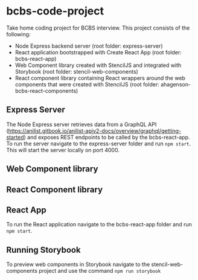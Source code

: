 # bcbs-code-project
Take home coding project for BCBS interview. This project consists of the following:

- Node Express backend server (root folder: express-server)
- React application bootstrapped with Create React App  (root folder: bcbs-react-app)
- Web Component library created with StencilJS and integrated with Storybook (root folder: stencil-web-components)
- React component library containing React wrappers around the web components that were created with StencilJS (root folder: ahagenson-bcbs-react-components)

## Express Server
The Node Express server retrieves data from a GraphQL API (https://anilist.gitbook.io/anilist-apiv2-docs/overview/graphql/getting-started) and exposes REST endpoints to be called by the bcbs-react-app. To run the server navigate to the express-server folder and run `npm start`. This will start the server locally on port 4000.

## Web Component library

## React Component library

## React App
To run the React application navigate to the bcbs-react-app folder and run `npm start`.

## Running Storybook
To preview web components in Storybook navigate to the stencil-web-components project and use the command `npm run storybook`


